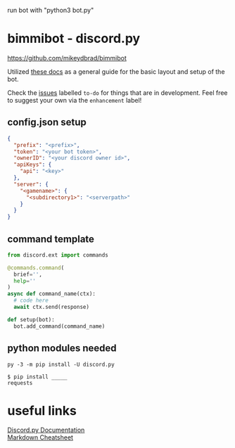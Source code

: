 run bot with "python3 bot.py"
# bimmibot - discord.py

https://github.com/mikeydbrad/bimmibot

Utilized [these docs](https://discordpy.readthedocs.io/en/latest/index.html#) as a general 
guide for the basic layout and setup of the bot.

Check the [issues](https://github.com/mikeydbrad/bimmibot/issues) 
labelled `to-do` for things that are in development. Feel free to suggest your own via the `enhancement` label!



## config.json setup
```json
{
  "prefix": "<prefix>",
  "token": "<your bot token>",
  "ownerID": "<your discord owner id>",
  "apiKeys": {
    "api": "<key>"
  },
  "server": {
    "<gamename>": {
      "<subdirectory1>": "<serverpath>"
    }
  }
}
```

## command template
```python
from discord.ext import commands

@commands.command(
  brief='',
  help=''
)
async def command_name(ctx):
  # code here
  await ctx.send(response)

def setup(bot):
  bot.add_command(command_name)
```

## python modules needed
```
py -3 -m pip install -U discord.py

$ pip install _____
requests
```

# useful links

[Discord.py Documentation](https://discordpy.readthedocs.io/en/latest/index.html#)  
[Markdown Cheatsheet](https://github.com/adam-p/markdown-here/wiki/Markdown-Cheatsheet#links)

